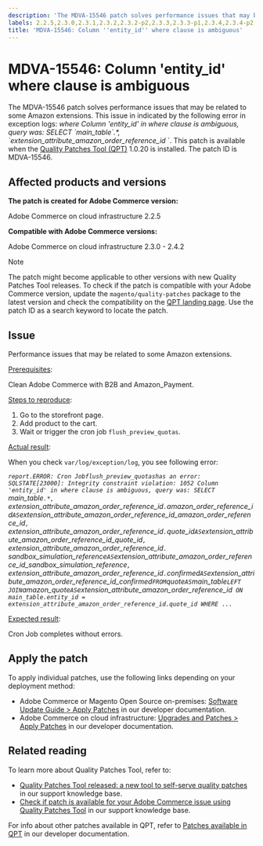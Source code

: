 ```yaml
---
description: 'The MDVA-15546 patch solves performance issues that may be related to some Amazon extensions. This issue in indicated by the following error in exception logs: *where*   *Column ''entity\_id'' in where clause is ambiguous, query was: SELECT \`main\_table\`.\*, \`extension\_attribute\_amazon\_order\_reference\_id* \`. This patch is available when the Quality Patches Tool (QPT) 1.0.20 is installed. The patch ID is MDVA-15546.'
labels: 2.2.5,2.3.0,2.3.1,2.3.2,2.3.2-p2,2.3.3,2.3.3-p1,2.3.4,2.3.4-p2,2.3.5-p1,2.3.5-p2,2.3.6,2.3.6-p1,2.4.0,2.4.0-p1,2.4.1,2.4.1-p1,2.4.2,Amazon,QPT 1.0.20,QPT patches,Magento Commerce,Magento Commerce Cloud,SQL,cron,error,extension,logs,sql,support tools,Adobe Commerce,cloud infrastructure
title: 'MDVA-15546: Column ''entity_id'' where clause is ambiguous'
---
```


# MDVA-15546: Column 'entity_id' where clause is ambiguous

The MDVA-15546 patch solves performance issues that may be related to some Amazon extensions. This issue in indicated by the following error in exception logs: *where*   *Column 'entity\_id' in where clause is ambiguous, query was: SELECT \`main\_table\`.\*, \`extension\_attribute\_amazon\_order\_reference\_id* \`. This patch is available when the [Quality Patches Tool (QPT)](https://support.magento.com/hc/en-us/articles/360047139492) 1.0.20 is installed. The patch ID is MDVA-15546.

## Affected products and versions

**The patch is created for Adobe Commerce version:**

Adobe Commerce on cloud infrastructure 2.2.5

**Compatible with Adobe Commerce versions:**

Adobe Commerce on cloud infrastructure 2.3.0 - 2.4.2

>[!NOTE]
>
>The patch might become applicable to other versions with new Quality Patches Tool releases. To check if the patch is compatible with your Adobe Commerce version, update the `magento/quality-patches` package to the latest version and check the compatibility on the [QPT landing page](https://devdocs.magento.com/quality-patches/tool.html#patch-grid). Use the patch ID as a search keyword to locate the patch.

## Issue

Performance issues that may be related to some Amazon extensions.

<u>Prerequisites</u>:

Clean Adobe Commerce with B2B and Amazon\_Payment.

<u>Steps to reproduce</u>:

1. Go to the storefront page.
1. Add product to the cart.
1. Wait or trigger the cron job `flush_preview_quotas`.

<u>Actual result</u>:

When you check `var/log/exception/log`, you see following error:

 *`report.ERROR: Cron Jobflush_preview_quotashas an error: SQLSTATE[23000]: Integrity constraint violation: 1052 Column 'entity_id' in where clause is ambiguous, query was: SELECT `main_table`.*, `extension_attribute_amazon_order_reference_id`.`amazon_order_reference_id` AS `extension_attribute_amazon_order_reference_id_amazon_order_reference_id`, `extension_attribute_amazon_order_reference_id`.`quote_id` AS `extension_attribute_amazon_order_reference_id_quote_id`, `extension_attribute_amazon_order_reference_id`.` sandbox_simulation_reference` AS `extension_attribute_amazon_order_reference_id_sandbox_simulation_reference`, `extension_attribute_amazon_order_reference_id`.`confirmed` AS `extension_attribute_amazon_order_reference_id_confirmed` FROM `quote` AS `main_table` LEFT JOIN `amazon_quote` AS `extension_attribute_amazon_order_reference_id` ON main_table.entity_id = extension_attribute_amazon_order_reference_id.quote_id WHERE ...`*

<u>Expected result</u>:

Cron Job completes without errors.

## Apply the patch

To apply individual patches, use the following links depending on your deployment method:

* Adobe Commerce or Magento Open Source on-premises: [Software Update Guide > Apply Patches](https://devdocs.magento.com/guides/v2.4/comp-mgr/patching/mqp.html) in our developer documentation.
* Adobe Commerce on cloud infrastructure: [Upgrades and Patches > Apply Patches](https://devdocs.magento.com/cloud/project/project-patch.html) in our developer documentation.

## Related reading

To learn more about Quality Patches Tool, refer to:

* [Quality Patches Tool released: a new tool to self-serve quality patches](https://support.magento.com/hc/en-us/articles/360047139492) in our support knowledge base.
* [Check if patch is available for your Adobe Commerce issue using Quality Patches Tool](https://support.magento.com/hc/en-us/articles/360047125252) in our support knowledge base.

For info about other patches available in QPT, refer to [Patches available in QPT](https://devdocs.magento.com/quality-patches/tool.html#patch-grid) in our developer documentation.